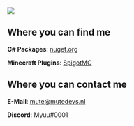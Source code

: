 <img src="http://cdn.mutedevs.nl/portfolio_v2.png" />

<!--  -->

## Where you can find me

**C# Packages**: [nuget.org](https://www.nuget.org/profiles/Myuuiii)

**Minecraft Plugins**: [SpigotMC](https://www.spigotmc.org/members/myuuiii.1574464/)



## Where you can contact me

**E-Mail**: mute@mutedevs.nl

**Discord**: Myuu#0001
